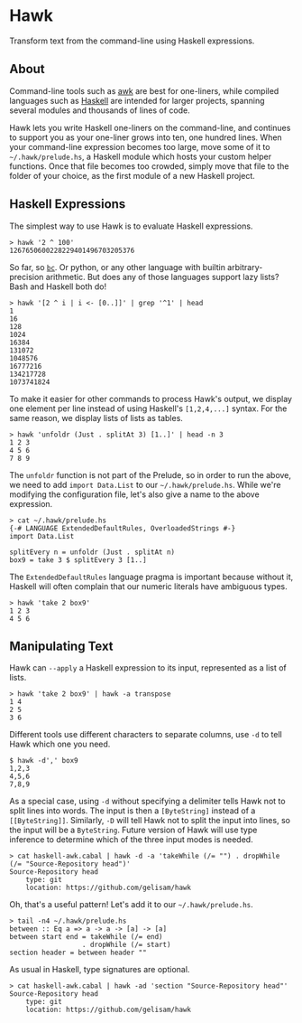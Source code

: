 # Hawk

Transform text from the command-line using Haskell expressions.


## About

Command-line tools such as [awk](http://en.wikipedia.org/wiki/AWK) are best for one-liners, while compiled languages such as [Haskell](http://www.haskell.org) are intended for larger projects, spanning several modules and thousands of lines of code.

Hawk lets you write Haskell one-liners on the command-line, and continues to support you as your one-liner grows into ten, one hundred lines. When your command-line expression becomes too large, move some of it to `~/.hawk/prelude.hs`, a Haskell module which hosts your custom helper functions. Once that file becomes too crowded, simply move that file to the folder of your choice, as the first module of a new Haskell project.


## Haskell Expressions

The simplest way to use Hawk is to evaluate Haskell expressions.

    > hawk '2 ^ 100'
    1267650600228229401496703205376

So far, so [`bc`](http://en.wikipedia.org/wiki/Bc_%28programming_language%29). Or python, or any other language with builtin arbitrary-precision arithmetic. But does any of those languages support lazy lists? Bash and Haskell both do!

    > hawk '[2 ^ i | i <- [0..]]' | grep '^1' | head
    1
    16
    128
    1024
    16384
    131072
    1048576
    16777216
    134217728
    1073741824

To make it easier for other commands to process Hawk's output, we display one element per line instead of using Haskell's `[1,2,4,...]` syntax. For the same reason, we display lists of lists as tables.

    > hawk 'unfoldr (Just . splitAt 3) [1..]' | head -n 3
    1 2 3
    4 5 6
    7 8 9

The `unfoldr` function is not part of the Prelude, so in order to run the above, we need to add `import Data.List` to our `~/.hawk/prelude.hs`. While we're modifying the configuration file, let's also give a name to the above expression.

    > cat ~/.hawk/prelude.hs
    {-# LANGUAGE ExtendedDefaultRules, OverloadedStrings #-}
    import Data.List
    
    splitEvery n = unfoldr (Just . splitAt n)
    box9 = take 3 $ splitEvery 3 [1..]

The `ExtendedDefaultRules` language pragma is important because without it, Haskell will often complain that our numeric literals have ambiguous types.

    > hawk 'take 2 box9'
    1 2 3
    4 5 6


## Manipulating Text

Hawk can `--apply` a Haskell expression to its input, represented as a list of lists.

    > hawk 'take 2 box9' | hawk -a transpose
    1 4
    2 5
    3 6

Different tools use different characters to separate columns, use `-d` to tell Hawk which one you need.

    $ hawk -d',' box9
    1,2,3
    4,5,6
    7,8,9

As a special case, using `-d` without specifying a delimiter tells Hawk not to split lines into words. The input is then a `[ByteString]` instead of a `[[ByteString]]`. Similarly, `-D` will tell Hawk not to split the input into lines, so the input will be a `ByteString`. Future version of Hawk will use type inference to determine which of the three input modes is needed.

    > cat haskell-awk.cabal | hawk -d -a 'takeWhile (/= "") . dropWhile (/= "Source-Repository head")'
    Source-Repository head
        type: git
        location: https://github.com/gelisam/hawk

Oh, that's a useful pattern! Let's add it to our `~/.hawk/prelude.hs`.

    > tail -n4 ~/.hawk/prelude.hs
    between :: Eq a => a -> a -> [a] -> [a]
    between start end = takeWhile (/= end)
                      . dropWhile (/= start)
    section header = between header ""

As usual in Haskell, type signatures are optional.

    > cat haskell-awk.cabal | hawk -ad 'section "Source-Repository head"'
    Source-Repository head
        type: git
        location: https://github.com/gelisam/hawk
